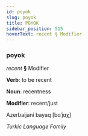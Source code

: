 ```yaml
---
id: poyok
slug: poyok
title: POYOK
sidebar_position: 515
hoverText: recent § Modifier
---
```


### poyok

*recent* **§** Modifier

**Verb**: to be recent

**Noun**: recentness

**Modifier**: recent/just

Azerbaijani bayaq [bɑˈjɑχ]

*Turkic Language Family*